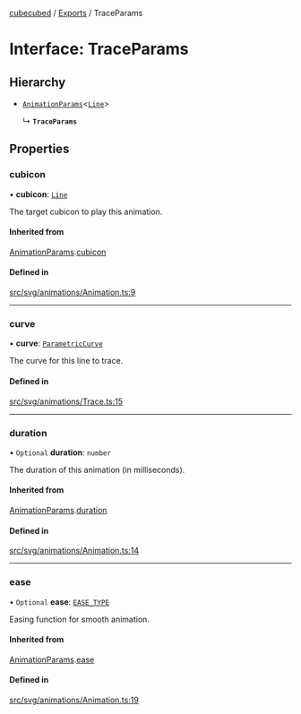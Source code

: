 [cubecubed](/reference/README.md) / [Exports](/reference/modules.md) / TraceParams

# Interface: TraceParams

## Hierarchy

- [`AnimationParams`](/reference/interfaces/AnimationParams.md)<[`Line`](/reference/classes/Line.md)\>

  ↳ **`TraceParams`**

## Properties

### cubicon

• **cubicon**: [`Line`](/reference/classes/Line.md)

The target cubicon to play this animation.

#### Inherited from

[AnimationParams](/reference/interfaces/AnimationParams.md).[cubicon](/reference/interfaces/AnimationParams.md#cubicon)

#### Defined in

[src/svg/animations/Animation.ts:9](https://github.com/imaphatduc/cubecubed/blob/f8be6e1/src/svg/animations/Animation.ts#L9)

___

### curve

• **curve**: [`ParametricCurve`](/reference/classes/ParametricCurve.md)

The curve for this line to trace.

#### Defined in

[src/svg/animations/Trace.ts:15](https://github.com/imaphatduc/cubecubed/blob/f8be6e1/src/svg/animations/Trace.ts#L15)

___

### duration

• `Optional` **duration**: `number`

The duration of this animation (in milliseconds).

#### Inherited from

[AnimationParams](/reference/interfaces/AnimationParams.md).[duration](/reference/interfaces/AnimationParams.md#duration)

#### Defined in

[src/svg/animations/Animation.ts:14](https://github.com/imaphatduc/cubecubed/blob/f8be6e1/src/svg/animations/Animation.ts#L14)

___

### ease

• `Optional` **ease**: [`EASE_TYPE`](/reference/types/EASE_TYPE.md)

Easing function for smooth animation.

#### Inherited from

[AnimationParams](/reference/interfaces/AnimationParams.md).[ease](/reference/interfaces/AnimationParams.md#ease)

#### Defined in

[src/svg/animations/Animation.ts:19](https://github.com/imaphatduc/cubecubed/blob/f8be6e1/src/svg/animations/Animation.ts#L19)
